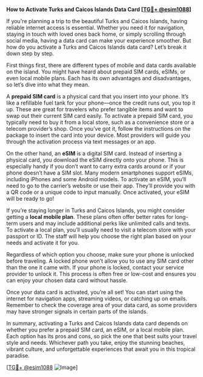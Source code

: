 **How to Activate Turks and Caicos Islands Data Card [[TG💪+ @esim1088](https://t.me/s/esim1088)]**

If you're planning a trip to the beautiful Turks and Caicos Islands, having reliable internet access is essential. Whether you need it for navigation, staying in touch with loved ones back home, or simply scrolling through social media, having a data card can make your experience smoother. But how do you activate a Turks and Caicos Islands data card? Let’s break it down step by step.

First things first, there are different types of mobile and data cards available on the island. You might have heard about prepaid SIM cards, eSIMs, or even local mobile plans. Each has its own advantages and disadvantages, so let’s dive into what they mean.

A **prepaid SIM card** is a physical card that you insert into your phone. It’s like a refillable fuel tank for your phone—once the credit runs out, you top it up. These are great for travelers who prefer tangible items and want to swap out their current SIM card easily. To activate a prepaid SIM card, you typically need to buy it from a local store, such as a convenience store or a telecom provider’s shop. Once you’ve got it, follow the instructions on the package to insert the card into your device. Most providers will guide you through the activation process via text messages or an app.

On the other hand, an **eSIM** is a digital SIM card. Instead of inserting a physical card, you download the eSIM directly onto your phone. This is especially handy if you don’t want to carry extra cards around or if your phone doesn’t have a SIM slot. Many modern smartphones support eSIMs, including iPhones and some Android models. To activate an eSIM, you’ll need to go to the carrier’s website or use their app. They’ll provide you with a QR code or a unique code to input manually. Once activated, your eSIM will be ready to go!

If you’re staying longer in Turks and Caicos Islands, you might consider getting a **local mobile plan**. These plans often offer better rates for long-term users and may include additional perks like unlimited calls and texts. To activate a local plan, you’ll usually need to visit a telecom store with your passport or ID. The staff will help you choose the right plan based on your needs and activate it for you.

Regardless of which option you choose, make sure your phone is unlocked before traveling. A locked phone won’t allow you to use any SIM card other than the one it came with. If your phone is locked, contact your service provider to unlock it. This process is often free or low-cost and ensures you can enjoy your chosen data card without hassle.

Once your data card is activated, you’re all set! You can start using the internet for navigation apps, streaming videos, or catching up on emails. Remember to check the coverage area of your data card, as some providers may have stronger signals in certain parts of the islands.

In summary, activating a Turks and Caicos Islands data card depends on whether you prefer a prepaid SIM card, an eSIM, or a local mobile plan. Each option has its pros and cons, so pick the one that best suits your travel style and needs. Whichever path you take, enjoy the stunning beaches, vibrant culture, and unforgettable experiences that await you in this tropical paradise.

[[TG💪+ @esim1088](https://t.me/s/esim1088) ![Image](https://i.postimg.cc/Y0z9fWf4/image.png)]